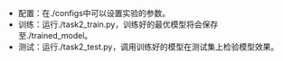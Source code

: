 - 配置：在./configs中可以设置实验的参数。
- 训练：运行./task2_train.py，训练好的最优模型将会保存至./trained_model。
- 测试：运行./task2_test.py，调用训练好的模型在测试集上检验模型效果。